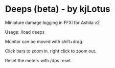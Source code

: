 Deeps (beta) - by kjLotus
==========

Miniature damage logging in FFXI for Ashita v2

Usage:
/load deeps

Monitor can be moved with shift+drag.

Click bars to zoom in, right click to zoom out.

Reset the meters with /dps reset.
